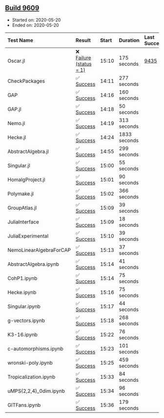 ## [Build 9609](https://oscarci.mathematik.uni-kl.de/job/oscar/9609/)

* Started on: 2020-05-20
* Ended on: 2020-05-20

| Test Name    | Result | Start | Duration | Last Success | First Failure |
|:-------------|:-------|:------|:---------|:-------------|:--------------|
| Oscar.jl | ❌ [Failure (status = 1)](https://oscarci.mathematik.uni-kl.de/job/oscar/9609/artifact/logs/build-9609/Oscar.jl.log) | 15:10 | 175 seconds | [9435](https://oscarci.mathematik.uni-kl.de/job/oscar/9435/) | [9436](https://oscarci.mathematik.uni-kl.de/job/oscar/9436/) |
| CheckPackages | ✅ [Success](https://oscarci.mathematik.uni-kl.de/job/oscar/9609/artifact/logs/build-9609/CheckPackages.log) | 14:11 | 277 seconds |  |  |
| GAP | ✅ [Success](https://oscarci.mathematik.uni-kl.de/job/oscar/9609/artifact/logs/build-9609/GAP.log) | 14:16 | 160 seconds |  |  |
| GAP.jl | ✅ [Success](https://oscarci.mathematik.uni-kl.de/job/oscar/9609/artifact/logs/build-9609/GAP.jl.log) | 14:18 | 50 seconds |  |  |
| Nemo.jl | ✅ [Success](https://oscarci.mathematik.uni-kl.de/job/oscar/9609/artifact/logs/build-9609/Nemo.jl.log) | 14:19 | 313 seconds |  |  |
| Hecke.jl | ✅ [Success](https://oscarci.mathematik.uni-kl.de/job/oscar/9609/artifact/logs/build-9609/Hecke.jl.log) | 14:24 | 1833 seconds |  |  |
| AbstractAlgebra.jl | ✅ [Success](https://oscarci.mathematik.uni-kl.de/job/oscar/9609/artifact/logs/build-9609/AbstractAlgebra.jl.log) | 14:55 | 299 seconds |  |  |
| Singular.jl | ✅ [Success](https://oscarci.mathematik.uni-kl.de/job/oscar/9609/artifact/logs/build-9609/Singular.jl.log) | 15:00 | 55 seconds |  |  |
| HomalgProject.jl | ✅ [Success](https://oscarci.mathematik.uni-kl.de/job/oscar/9609/artifact/logs/build-9609/HomalgProject.jl.log) | 15:01 | 90 seconds |  |  |
| Polymake.jl | ✅ [Success](https://oscarci.mathematik.uni-kl.de/job/oscar/9609/artifact/logs/build-9609/Polymake.jl.log) | 15:02 | 366 seconds |  |  |
| GroupAtlas.jl | ✅ [Success](https://oscarci.mathematik.uni-kl.de/job/oscar/9609/artifact/logs/build-9609/GroupAtlas.jl.log) | 15:09 | 39 seconds |  |  |
| JuliaInterface | ✅ [Success](https://oscarci.mathematik.uni-kl.de/job/oscar/9609/artifact/logs/build-9609/JuliaInterface.log) | 15:09 | 18 seconds |  |  |
| JuliaExperimental | ✅ [Success](https://oscarci.mathematik.uni-kl.de/job/oscar/9609/artifact/logs/build-9609/JuliaExperimental.log) | 15:10 | 39 seconds |  |  |
| NemoLinearAlgebraForCAP | ✅ [Success](https://oscarci.mathematik.uni-kl.de/job/oscar/9609/artifact/logs/build-9609/NemoLinearAlgebraForCAP.log) | 15:13 | 37 seconds |  |  |
| AbstractAlgebra.ipynb | ✅ [Success](https://oscarci.mathematik.uni-kl.de/job/oscar/9609/artifact/logs/build-9609/AbstractAlgebra.ipynb.log) | 15:14 | 41 seconds |  |  |
| CohP1.ipynb | ✅ [Success](https://oscarci.mathematik.uni-kl.de/job/oscar/9609/artifact/logs/build-9609/CohP1.ipynb.log) | 15:14 | 75 seconds |  |  |
| Hecke.ipynb | ✅ [Success](https://oscarci.mathematik.uni-kl.de/job/oscar/9609/artifact/logs/build-9609/Hecke.ipynb.log) | 15:16 | 75 seconds |  |  |
| Singular.ipynb | ✅ [Success](https://oscarci.mathematik.uni-kl.de/job/oscar/9609/artifact/logs/build-9609/Singular.ipynb.log) | 15:17 | 44 seconds |  |  |
| g-vectors.ipynb | ✅ [Success](https://oscarci.mathematik.uni-kl.de/job/oscar/9609/artifact/logs/build-9609/g-vectors.ipynb.log) | 15:18 | 268 seconds |  |  |
| K3-16.ipynb | ✅ [Success](https://oscarci.mathematik.uni-kl.de/job/oscar/9609/artifact/logs/build-9609/K3-16.ipynb.log) | 15:22 | 76 seconds |  |  |
| c-automorphisms.ipynb | ✅ [Success](https://oscarci.mathematik.uni-kl.de/job/oscar/9609/artifact/logs/build-9609/c-automorphisms.ipynb.log) | 15:23 | 101 seconds |  |  |
| wronski-poly.ipynb | ✅ [Success](https://oscarci.mathematik.uni-kl.de/job/oscar/9609/artifact/logs/build-9609/wronski-poly.ipynb.log) | 15:25 | 459 seconds |  |  |
| Tropicalization.ipynb | ✅ [Success](https://oscarci.mathematik.uni-kl.de/job/oscar/9609/artifact/logs/build-9609/Tropicalization.ipynb.log) | 15:33 | 84 seconds |  |  |
| uMPS(2,2,4)_0dim.ipynb | ✅ [Success](https://oscarci.mathematik.uni-kl.de/job/oscar/9609/artifact/logs/build-9609/uMPS-2-2-4-_0dim.ipynb.log) | 15:34 | 96 seconds |  |  |
| GITFans.ipynb | ✅ [Success](https://oscarci.mathematik.uni-kl.de/job/oscar/9609/artifact/logs/build-9609/GITFans.ipynb.log) | 15:36 | 179 seconds |  |  |
